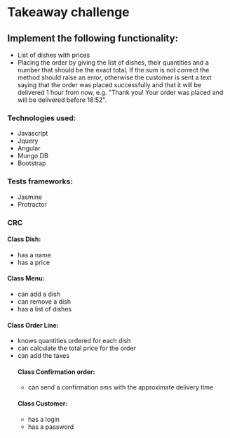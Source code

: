 <h1>Takeaway challenge</h1>

<h2> Implement the following functionality:</h2>
  <ul>
    <li> List of dishes with prices </li>
    <li> Placing the order by giving the list of dishes, their quantities and a number that should be the exact total. If the sum is not correct the method should raise an error, otherwise the customer is sent a text saying that the order was placed successfully and that it will be delivered 1 hour from now, e.g. "Thank you! Your order was placed and will be delivered before 18:52". </li>
  </ul>

<h3> Technologies used: </h3>
  <ul>
    <li> Javascript </li>
    <li> Jquery </li>
    <li> Angular </li>
    <li> Mungo DB </li>
    <li> Bootstrap </li>
  </ul>

  <h3> Tests frameworks: </h3>
    <ul>
      <li> Jasmine </li>
      <li> Protractor </li>
    </ul>

<h3> CRC </h3>

<h4>Class Dish:</h4>
  <ul>
    <li> has a name </li>
    <li> has a price </li>
  </ul>

<h4>Class Menu:</h4>
  <ul>
    <li> can add a dish </li>
    <li> can remove a dish </li>
    <li> has a list of dishes </li>
  </ul>

<h4>Class Order Line:</h4>
  <ul>
    <li> knows quantities ordered for each dish </li>
    <li> can calculate the total price for the order </li>
    <li> can add the taxes </li>

<h4>Class Confirmation order:</h4>
  <ul>
    <li> can send a confirmation sms with the approximate delivery time </li>
  </ul>

  <h4> Class Customer:</h4>
    <ul>
      <li> has a login </li>
      <li> has a password </li>
      <has a mobile number </li>
    </ul>
